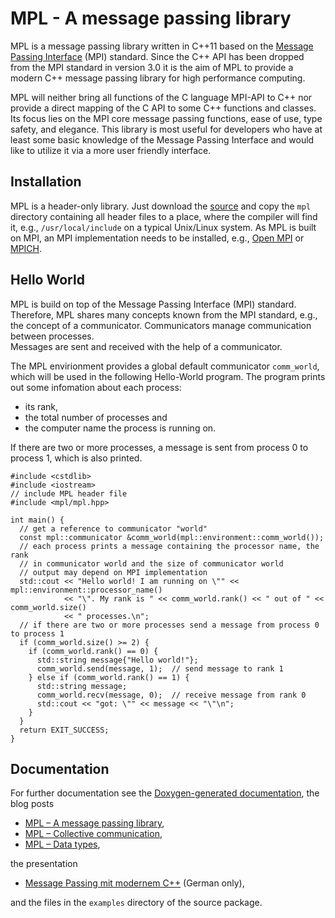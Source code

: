 # MPL - A message passing library

MPL is a message passing library written in C++11 based on the
[Message Passing Interface](http://mpi-forum.org/) (MPI) standard.  Since
the C++ API has been dropped from the MPI standard in version 3.0 it is the
aim of MPL to provide a modern C++ message passing library for high
performance computing.

MPL will neither bring all functions of the C language MPI-API to C++ nor
provide a direct mapping of the C API to some C++ functions and classes.
Its focus lies on the MPI core message passing functions, ease of use, type
safety, and elegance.  This library is most useful for developers who have at 
least some basic knowledge of the Message Passing Interface and would like to 
utilize it via a more user friendly interface. 


## Installation

MPL is a header-only library.  Just download the
[source](https://github.com/rabauke/mpl) and copy the `mpl` directory
containing all header files to a place, where the compiler will find
it, e.g., `/usr/local/include` on a typical Unix/Linux system.  As MPL is 
built on MPI, an MPI implementation needs to be installed, e.g.,
[Open MPI](https://www.open-mpi.org/) or
[MPICH](https://www.mpich.org/).


## Hello World

MPL is build on top of the Message Passing Interface (MPI) standard.  Therefore, 
MPL shares many concepts known from the MPI standard, e.g., the concept of a
communicator.  Communicators manage communication between processes.  
Messages are sent and received with the help of a communicator.  

The MPL envirionment provides a global default communicator `comm_world`, which will 
be used in the following Hello-World program.  The program prints out some infomation 
about each process:
* its rank, 
* the total number of processes and 
* the computer name the process is running on.

If there are two or more processes, a message is sent from process 0 to process 1, 
which is also printed.
 
```
#include <cstdlib>
#include <iostream>
// include MPL header file
#include <mpl/mpl.hpp>

int main() {
  // get a reference to communicator "world"
  const mpl::communicator &comm_world(mpl::environment::comm_world());
  // each process prints a message containing the processor name, the rank
  // in communicator world and the size of communicator world
  // output may depend on MPI implementation
  std::cout << "Hello world! I am running on \"" << mpl::environment::processor_name()
            << "\". My rank is " << comm_world.rank() << " out of " << comm_world.size()
            << " processes.\n";
  // if there are two or more processes send a message from process 0 to process 1
  if (comm_world.size() >= 2) {
    if (comm_world.rank() == 0) {
      std::string message{"Hello world!"};
      comm_world.send(message, 1);  // send message to rank 1
    } else if (comm_world.rank() == 1) {
      std::string message;
      comm_world.recv(message, 0);  // receive message from rank 0
      std::cout << "got: \"" << message << "\"\n";
    }
  }
  return EXIT_SUCCESS;
}
```


## Documentation

For further documentation see the
[Doxygen-generated documentation](https://rabauke.github.io/mpl/html/), the blog posts

  * [MPL – A message passing library](https://www.numbercrunch.de/blog/2015/08/mpl-a-message-passing-library/),
  * [MPL – Collective communication](https://www.numbercrunch.de/blog/2015/09/mpl-collective-communication/),
  * [MPL – Data types](https://www.numbercrunch.de/blog/2015/09/mpl-data-types/),

the presentation

  * [Message Passing mit modernem C++](https://rabauke.github.io/mpl/mpl_parallel_2018.pdf) (German only),

and the files in the `examples` directory of the source package.
